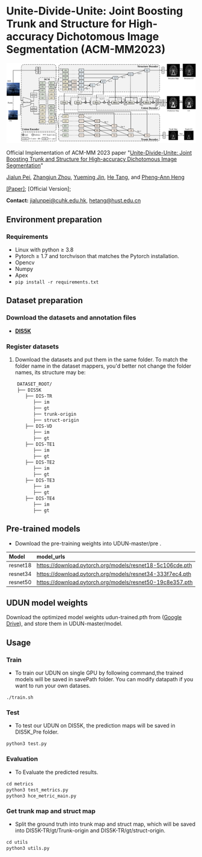 # Unite-Divide-Unite: Joint Boosting Trunk and Structure for High-accuracy Dichotomous Image Segmentation (ACM-MM2023)

![UDUN](assets/Pipeline.png)

Official Implementation of ACM-MM 2023 paper "[Unite-Divide-Unite: Joint Boosting Trunk and Structure for High-accuracy Dichotomous Image Segmentation](https://arxiv.org/abs/2307.14052)"

[Jialun Pei](https://scholar.google.com/citations?user=1lPivLsAAAAJ&hl=en), [Zhangjun Zhou](), [Yueming Jin](https://scholar.google.com/citations?user=s_kbB4oAAAAJ&hl=zh-CN&oi=ao), [He Tang](https://scholar.google.com/citations?hl=en&user=70XLFUsAAAAJ), and [Pheng-Ann Heng](https://scholar.google.com/citations?user=OFdytjoAAAAJ&hl=zh-CN)

[[Paper]](https://arxiv.org/abs/2307.14052); [Official Version];

**Contact:** jialunpei@cuhk.edu.hk, hetang@hust.edu.cn

## Environment preparation

### Requirements
- Linux with python ≥ 3.8
- Pytorch ≥ 1.7 and torchvison that matches the Pytorch installation.
- Opencv
- Numpy
- Apex
- `pip install -r requirements.txt`

## Dataset preparation

### Download the datasets and annotation files

- **[DIS5K](https://github.com/xuebinqin/DIS)**


### Register datasets

1. Download the datasets and put them in the same folder. To match the folder name in the dataset mappers, you'd better not change the folder names, its structure may be:

```
    DATASET_ROOT/
    ├── DIS5K
       ├── DIS-TR
          ├── im
          ├── gt
          ├── trunk-origin
          ├── struct-origin
       ├── DIS-VD
          ├── im
          ├── gt
       ├── DIS-TE1
          ├── im
          ├── gt
       ├── DIS-TE2
          ├── im
          ├── gt
       ├── DIS-TE3
          ├── im
          ├── gt
       ├── DIS-TE4
          ├── im
          ├── gt
```

## Pre-trained models
- Download the pre-training weights into UDUN-master/pre . 

| Model     | model_urls                                               |
| :-------- |:---------------------------------------------------------|
| resnet18       | https://download.pytorch.org/models/resnet18-5c106cde.pth| 
| resnet34      | https://download.pytorch.org/models/resnet34-333f7ec4.pth | 
| resnet50    | https://download.pytorch.org/models/resnet50-19c8e357.pth | 


## UDUN model weights 
Download the optimized model weights udun-trained.pth  from ([Google Drive](https://drive.google.com/file/d/1c_u6zw-6W9OBmefu0wiDL73IbkTitoJu/view?usp=drive_link )), and store them in UDUN-master/model.


## Usage

### Train
- To train our UDUN on single GPU by following command,the trained models will be saved in savePath folder. You can modify datapath if you want to run your own datases.
```shell
./train.sh
```

### Test
- To test our UDUN on DIS5K, the prediction maps  will be saved in DIS5K_Pre folder.
```shell
python3 test.py 
```

### Evaluation
- To Evaluate the predicted results.
```shell
cd metrics
python3 test_metrics.py 
python3 hce_metric_main.py

```


### Get trunk map and struct map

- Split the ground truth into trunk map and struct map, which will be saved into DIS5K-TR/gt/Trunk-origin and DIS5K-TR/gt/struct-origin.

```shell
cd utils
python3 utils.py
```


